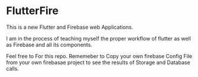 # FlutterFire

This is a new Flutter and Firebase web Applications.

I am in the process of teaching myself the proper workflow of flutter as well as Firebase and all its components.

Feel free to For this repo. Rememeber to Copy your own firebase Config File from your own firebasae project to see the results of Storage and Database calls.

